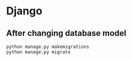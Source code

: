 # Django

## After changing database model

```
python manage.py makemigrations 
python manage.py migrate
```
